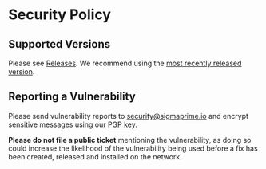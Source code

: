 # Security Policy

## Supported Versions

Please see [Releases](https://github.com/sigp/lighthouse/releases/). We recommend using the [most recently released version](https://github.com/sigp/lighthouse/releases/latest).

## Reporting a Vulnerability

Please send vulnerability reports to security@sigmaprime.io and encrypt sensitive messages using our [PGP
key](https://keybase.io/sigp/pgp_keys.asc?fingerprint=15e66d941f697e28f49381f426416dc3f30674b0).

**Please do not file a public ticket** mentioning the vulnerability, as doing so could increase the likelihood of the vulnerability being used before a fix has been created, released and installed on the network.

